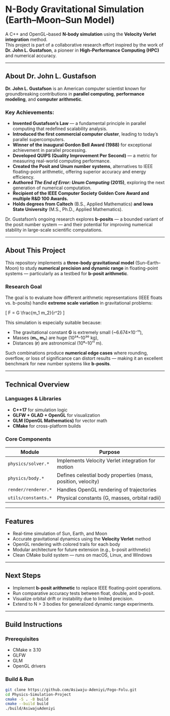 # N-Body Gravitational Simulation (Earth–Moon–Sun Model)

A C++ and OpenGL–based **N-body simulation** using the **Velocity Verlet integration** method.  
This project is part of a collaborative research effort inspired by the work of **Dr. John L. Gustafson**, a pioneer in **High-Performance Computing (HPC)** and numerical accuracy.

---

## About Dr. John L. Gustafson

**Dr. John L. Gustafson** is an American computer scientist known for groundbreaking contributions in **parallel computing**, **performance modeling**, and **computer arithmetic**.

### Key Achievements:
- **Invented Gustafson’s Law** — a fundamental principle in parallel computing that redefined scalability analysis.
- **Introduced the first commercial computer cluster**, leading to today’s parallel supercomputers.
- **Winner of the inaugural Gordon Bell Award (1988)** for exceptional achievement in parallel processing.
- **Developed QUIPS (Quality Improvement Per Second)** — a metric for measuring real-world computing performance.
- **Created the Posit and Unum number systems**, alternatives to IEEE floating-point arithmetic, offering superior accuracy and energy efficiency.
- **Authored *The End of Error: Unum Computing* (2015)**, exploring the next generation of numerical computation.
- **Recipient of the IEEE Computer Society Golden Core Award and multiple R&D 100 Awards.**
- **Holds degrees from Caltech** (B.S., Applied Mathematics) **and Iowa State University** (M.S., Ph.D., Applied Mathematics).

Dr. Gustafson’s ongoing research explores **b-posits** — a bounded variant of the posit number system — and their potential for improving numerical stability in large-scale scientific computations.

---

## About This Project

This repository implements a **three-body gravitational model** (Sun–Earth–Moon) to study **numerical precision and dynamic range** in floating-point systems — particularly as a testbed for **b-posit arithmetic**.

### Research Goal

The goal is to evaluate how different arithmetic representations (IEEE floats vs. b-posits) handle **extreme scale variation** in gravitational problems:

\[
F = G \frac{m_1 m_2}{r^2}
\]

This simulation is especially suitable because:
- The gravitational constant **G** is extremely small (~6.674×10⁻¹¹),
- Masses (**m₁, m₂**) are huge (10²⁴–10³⁰ kg),
- Distances (**r**) are astronomical (10⁶–10¹¹ m).

Such combinations produce **numerical edge cases** where rounding, overflow, or loss of significance can distort results — making it an excellent benchmark for new number systems like **b-posits**.

---

## Technical Overview

### Languages & Libraries
- **C++17** for simulation logic  
- **GLFW + GLAD + OpenGL** for visualization  
- **GLM (OpenGL Mathematics)** for vector math  
- **CMake** for cross-platform builds

### Core Components
| Module | Purpose |
|---------|----------|
| `physics/solver.*` | Implements Velocity Verlet integration for motion |
| `physics/body.*` | Defines celestial body properties (mass, position, velocity) |
| `render/renderer.*` | Handles OpenGL rendering of trajectories |
| `utils/constants.*` | Physical constants (G, masses, orbital radii) |

---

## Features

- Real-time simulation of Sun, Earth, and Moon  
- Accurate gravitational dynamics using the **Velocity Verlet** method  
- OpenGL rendering with colored trails for each body  
- Modular architecture for future extension (e.g., b-posit arithmetic)  
- Clean CMake build system — runs on macOS, Linux, and Windows  

---

## Next Steps

- Implement **b-posit arithmetic** to replace IEEE floating-point operations.  
- Run comparative accuracy tests between float, double, and b-posit.  
- Visualize orbital drift or instability due to limited precision.  
- Extend to N > 3 bodies for generalized dynamic range experiments.

---

## Build Instructions

### Prerequisites
- CMake ≥ 3.10  
- GLFW  
- GLM  
- OpenGL drivers

### Build & Run
```bash
git clone https://github.com/Asiwaju-Adeniyi/Fogo-Folu.git
cd Physics-Simulation-Project
cmake -S . -B build
cmake --build build
./build/AsiwajuAdeniyi
